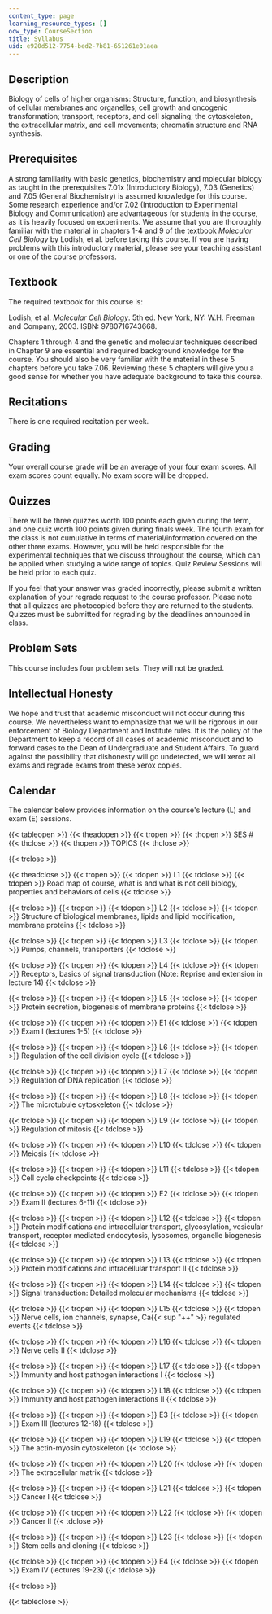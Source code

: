 ```yaml
---
content_type: page
learning_resource_types: []
ocw_type: CourseSection
title: Syllabus
uid: e920d512-7754-bed2-7b81-651261e01aea
---
```


Description
-----------

Biology of cells of higher organisms: Structure, function, and biosynthesis of cellular membranes and organelles; cell growth and oncogenic transformation; transport, receptors, and cell signaling; the cytoskeleton, the extracellular matrix, and cell movements; chromatin structure and RNA synthesis.

Prerequisites
-------------

A strong familiarity with basic genetics, biochemistry and molecular biology as taught in the prerequisites 7.01x (Introductory Biology), 7.03 (Genetics) and 7.05 (General Biochemistry) is assumed knowledge for this course. Some research experience and/or 7.02 (Introduction to Experimental Biology and Communication) are advantageous for students in the course, as it is heavily focused on experiments. We assume that you are thoroughly familiar with the material in chapters 1-4 and 9 of the textbook _Molecular Cell Biology_ by Lodish, et al. before taking this course. If you are having problems with this introductory material, please see your teaching assistant or one of the course professors.

Textbook
--------

The required textbook for this course is:

Lodish, et al. _Molecular Cell Biology_. 5th ed. New York, NY: W.H. Freeman and Company, 2003. ISBN: 9780716743668.

Chapters 1 through 4 and the genetic and molecular techniques described in Chapter 9 are essential and required background knowledge for the course. You should also be very familiar with the material in these 5 chapters before you take 7.06. Reviewing these 5 chapters will give you a good sense for whether you have adequate background to take this course.

Recitations
-----------

There is one required recitation per week.

Grading
-------

Your overall course grade will be an average of your four exam scores. All exam scores count equally. No exam score will be dropped.

Quizzes
-------

There will be three quizzes worth 100 points each given during the term, and one quiz worth 100 points given during finals week. The fourth exam for the class is not cumulative in terms of material/information covered on the other three exams. However, you will be held responsible for the experimental techniques that we discuss throughout the course, which can be applied when studying a wide range of topics. Quiz Review Sessions will be held prior to each quiz.

If you feel that your answer was graded incorrectly, please submit a written explanation of your regrade request to the course professor. Please note that all quizzes are photocopied before they are returned to the students. Quizzes must be submitted for regrading by the deadlines announced in class.

Problem Sets
------------

This course includes four problem sets. They will not be graded.

Intellectual Honesty
--------------------

We hope and trust that academic misconduct will not occur during this course. We nevertheless want to emphasize that we will be rigorous in our enforcement of Biology Department and Institute rules. It is the policy of the Department to keep a record of all cases of academic misconduct and to forward cases to the Dean of Undergraduate and Student Affairs. To guard against the possibility that dishonesty will go undetected, we will xerox all exams and regrade exams from these xerox copies.

Calendar
--------

The calendar below provides information on the course's lecture (L) and exam (E) sessions.

{{< tableopen >}}
{{< theadopen >}}
{{< tropen >}}
{{< thopen >}}
SES #
{{< thclose >}}
{{< thopen >}}
TOPICS
{{< thclose >}}

{{< trclose >}}

{{< theadclose >}}
{{< tropen >}}
{{< tdopen >}}
L1
{{< tdclose >}}
{{< tdopen >}}
Road map of course, what is and what is not cell biology, properties and behaviors of cells
{{< tdclose >}}

{{< trclose >}}
{{< tropen >}}
{{< tdopen >}}
L2
{{< tdclose >}}
{{< tdopen >}}
Structure of biological membranes, lipids and lipid modification, membrane proteins
{{< tdclose >}}

{{< trclose >}}
{{< tropen >}}
{{< tdopen >}}
L3
{{< tdclose >}}
{{< tdopen >}}
Pumps, channels, transporters
{{< tdclose >}}

{{< trclose >}}
{{< tropen >}}
{{< tdopen >}}
L4
{{< tdclose >}}
{{< tdopen >}}
Receptors, basics of signal transduction (Note: Reprise and extension in lecture 14)
{{< tdclose >}}

{{< trclose >}}
{{< tropen >}}
{{< tdopen >}}
L5
{{< tdclose >}}
{{< tdopen >}}
Protein secretion, biogenesis of membrane proteins
{{< tdclose >}}

{{< trclose >}}
{{< tropen >}}
{{< tdopen >}}
E1
{{< tdclose >}}
{{< tdopen >}}
Exam I (lectures 1-5)
{{< tdclose >}}

{{< trclose >}}
{{< tropen >}}
{{< tdopen >}}
L6
{{< tdclose >}}
{{< tdopen >}}
Regulation of the cell division cycle
{{< tdclose >}}

{{< trclose >}}
{{< tropen >}}
{{< tdopen >}}
L7
{{< tdclose >}}
{{< tdopen >}}
Regulation of DNA replication
{{< tdclose >}}

{{< trclose >}}
{{< tropen >}}
{{< tdopen >}}
L8
{{< tdclose >}}
{{< tdopen >}}
The microtubule cytoskeleton
{{< tdclose >}}

{{< trclose >}}
{{< tropen >}}
{{< tdopen >}}
L9
{{< tdclose >}}
{{< tdopen >}}
Regulation of mitosis
{{< tdclose >}}

{{< trclose >}}
{{< tropen >}}
{{< tdopen >}}
L10
{{< tdclose >}}
{{< tdopen >}}
Meiosis
{{< tdclose >}}

{{< trclose >}}
{{< tropen >}}
{{< tdopen >}}
L11
{{< tdclose >}}
{{< tdopen >}}
Cell cycle checkpoints
{{< tdclose >}}

{{< trclose >}}
{{< tropen >}}
{{< tdopen >}}
E2
{{< tdclose >}}
{{< tdopen >}}
Exam II (lectures 6-11)
{{< tdclose >}}

{{< trclose >}}
{{< tropen >}}
{{< tdopen >}}
L12
{{< tdclose >}}
{{< tdopen >}}
Protein modifications and intracellular transport, glycosylation, vesicular transport, receptor mediated endocytosis, lysosomes, organelle biogenesis
{{< tdclose >}}

{{< trclose >}}
{{< tropen >}}
{{< tdopen >}}
L13
{{< tdclose >}}
{{< tdopen >}}
Protein modifications and intracellular transport II
{{< tdclose >}}

{{< trclose >}}
{{< tropen >}}
{{< tdopen >}}
L14
{{< tdclose >}}
{{< tdopen >}}
Signal transduction: Detailed molecular mechanisms
{{< tdclose >}}

{{< trclose >}}
{{< tropen >}}
{{< tdopen >}}
L15
{{< tdclose >}}
{{< tdopen >}}
Nerve cells, ion channels, synapse, Ca{{< sup "\++" >}} regulated events
{{< tdclose >}}

{{< trclose >}}
{{< tropen >}}
{{< tdopen >}}
L16
{{< tdclose >}}
{{< tdopen >}}
Nerve cells II
{{< tdclose >}}

{{< trclose >}}
{{< tropen >}}
{{< tdopen >}}
L17
{{< tdclose >}}
{{< tdopen >}}
Immunity and host pathogen interactions I
{{< tdclose >}}

{{< trclose >}}
{{< tropen >}}
{{< tdopen >}}
L18
{{< tdclose >}}
{{< tdopen >}}
Immunity and host pathogen interactions II
{{< tdclose >}}

{{< trclose >}}
{{< tropen >}}
{{< tdopen >}}
E3
{{< tdclose >}}
{{< tdopen >}}
Exam III (lectures 12-18)
{{< tdclose >}}

{{< trclose >}}
{{< tropen >}}
{{< tdopen >}}
L19
{{< tdclose >}}
{{< tdopen >}}
The actin-myosin cytoskeleton
{{< tdclose >}}

{{< trclose >}}
{{< tropen >}}
{{< tdopen >}}
L20
{{< tdclose >}}
{{< tdopen >}}
The extracellular matrix
{{< tdclose >}}

{{< trclose >}}
{{< tropen >}}
{{< tdopen >}}
L21
{{< tdclose >}}
{{< tdopen >}}
Cancer I
{{< tdclose >}}

{{< trclose >}}
{{< tropen >}}
{{< tdopen >}}
L22
{{< tdclose >}}
{{< tdopen >}}
Cancer II
{{< tdclose >}}

{{< trclose >}}
{{< tropen >}}
{{< tdopen >}}
L23
{{< tdclose >}}
{{< tdopen >}}
Stem cells and cloning
{{< tdclose >}}

{{< trclose >}}
{{< tropen >}}
{{< tdopen >}}
E4
{{< tdclose >}}
{{< tdopen >}}
Exam IV (lectures 19-23)
{{< tdclose >}}

{{< trclose >}}

{{< tableclose >}}